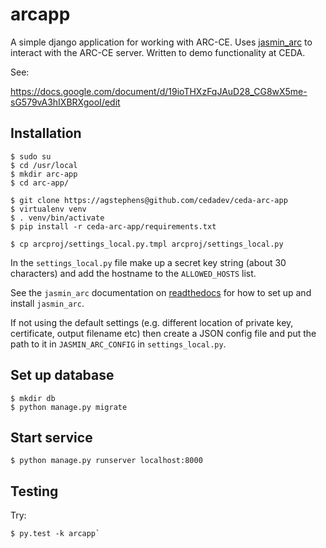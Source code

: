 # arcapp

A simple django application for working with ARC-CE. Uses
[jasmin_arc](https://github.com/cedadev/jasmin-arc-py) to interact with the ARC-CE
server. Written to demo functionality at CEDA.

See:

https://docs.google.com/document/d/19ioTHXzFqJAuD28_CG8wX5me-sG579vA3hIXBRXgooI/edit

## Installation

```
$ sudo su
$ cd /usr/local
$ mkdir arc-app
$ cd arc-app/

$ git clone https://agstephens@github.com/cedadev/ceda-arc-app
$ virtualenv venv
$ . venv/bin/activate
$ pip install -r ceda-arc-app/requirements.txt

$ cp arcproj/settings_local.py.tmpl arcproj/settings_local.py
```

In the `settings_local.py` file make up a secret key string (about 30 characters)
and add the hostname to the `ALLOWED_HOSTS` list.

See the `jasmin_arc` documentation on
[readthedocs](http://jasmin-arc-py.readthedocs.io/en/latest/) for how to set up and install
`jasmin_arc`.

If not using the default settings (e.g. different location of private key, certificate,
output filename etc) then create a JSON config file and put the path to it in `JASMIN_ARC_CONFIG`
in `settings_local.py`.

## Set up database

```
$ mkdir db
$ python manage.py migrate
```

## Start service

```
$ python manage.py runserver localhost:8000
```

## Testing

Try:

```
$ py.test -k arcapp`
```
